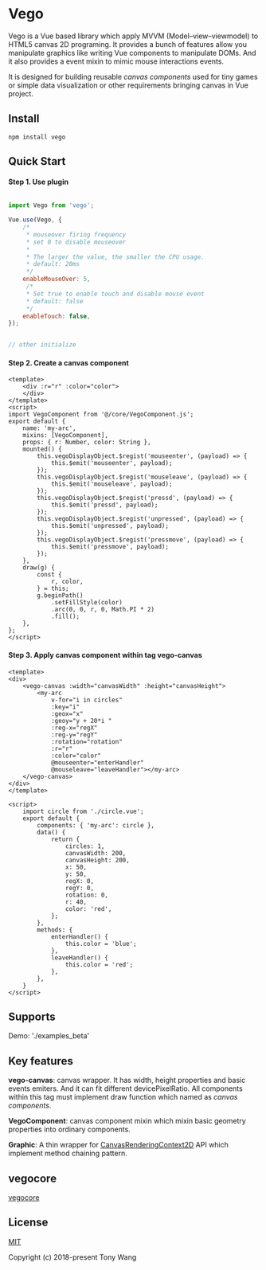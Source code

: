 # Vego

Vego is a Vue based library which apply MVVM (Model–view–viewmodel) to HTML5 canvas 2D programing. It provides a bunch of features allow you manipulate graphics like writing Vue components to manipulate DOMs. And it also provides a event mixin to mimic mouse interactions events.

It is designed for building reusable *canvas components* used for tiny games or simple data visualization or other requirements bringing canvas in Vue project.



## Install

```
npm install vego
```



## Quick Start

#### Step 1. Use plugin

```javascript

import Vego from 'vego';

Vue.use(Vego, {
    /*
     * mouseover firing frequency
     * set 0 to disable mouseover
     *
     * The larger the value, the smaller the CPU usage.
     * default: 20ms
     */
    enableMouseOver: 5,
     /*
     * Set true to enable touch and disable mouse event
     * default: false
     */
    enableTouch: false,
});


// other initialize
```

#### Step 2. Create a canvas component

```vue
<template>
    <div :r="r" :color="color">
    </div>
</template>
<script>
import VegoComponent from '@/core/VegoComponent.js';
export default {
    name: 'my-arc',
    mixins: [VegoComponent],
    props: { r: Number, color: String },
    mounted() {
        this.vegoDisplayObject.$regist('mouseenter', (payload) => {
            this.$emit('mouseenter', payload);
        });
        this.vegoDisplayObject.$regist('mouseleave', (payload) => {
            this.$emit('mouseleave', payload);
        });
        this.vegoDisplayObject.$regist('pressd', (payload) => {
            this.$emit('pressd', payload);
        });
        this.vegoDisplayObject.$regist('unpressed', (payload) => {
            this.$emit('unpressed', payload);
        });
        this.vegoDisplayObject.$regist('pressmove', (payload) => {
            this.$emit('pressmove', payload);
        });
    },
    draw(g) {
        const {
            r, color,
        } = this;
        g.beginPath()
            .setFillStyle(color)
            .arc(0, 0, r, 0, Math.PI * 2)
            .fill();
    },
};
</script>

```

#### Step 3. Apply canvas component within tag vego-canvas

```vue
<template>
<div>
    <vego-canvas :width="canvasWidth" :height="canvasHeight">
        <my-arc
            v-for="i in circles"
            :key="i"
            :geox="x"
            :geoy="y + 20*i "
            :reg-x="regX"
            :reg-y="regY"
            :rotation="rotation"
            :r="r"
            :color="color"
            @mouseenter="enterHandler"
            @mouseleave="leaveHandler"></my-arc>
    </vego-canvas>
</div>
</template>

<script>
	import circle from './circle.vue';
	export default {
		components: { 'my-arc': circle },
		data() {
			return {
				circles: 1,
				canvasWidth: 200,
				canvasHeight: 200,
				x: 50,
				y: 50,
				regX: 0,
				regY: 0,
				rotation: 0,
				r: 40,
				color: 'red',
			};
		},
		methods: {
			enterHandler() {
				this.color = 'blue';
			},
			leaveHandler() {
				this.color = 'red';
			},
		},
	}
</script>

```



## Supports

Demo: './examples_beta'



## Key features

**vego-canvas**: canvas wrapper. It has width, height properties and basic events emiters. And it can fit different devicePixelRatio. All components within this tag must implement draw function which named as  *canvas components*.

**VegoComponent**: canvas component mixin which mixin basic geometry properties into ordinary components.

**Graphic**: A thin wrapper for [CanvasRenderingContext2D](https://developer.mozilla.org/zh-CN/docs/Web/API/CanvasRenderingContext2D) API which implement method chaining pattern.

## vegocore
[vegocore](https://github.com/vego-canvas/vego-core)


## License

[MIT](http://opensource.org/licenses/MIT)

Copyright (c) 2018-present Tony Wang